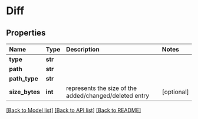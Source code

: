 # Diff

## Properties

| Name | Type | Description | Notes |
| :--- | :--- | :--- | :--- |
| **type** | **str** |  |  |
| **path** | **str** |  |  |
| **path\_type** | **str** |  |  |
| **size\_bytes** | **int** | represents the size of the added/changed/deleted entry | \[optional\] |

[\[Back to Model list\]](../#documentation-for-models) [\[Back to API list\]](../#documentation-for-api-endpoints) [\[Back to README\]](../)


